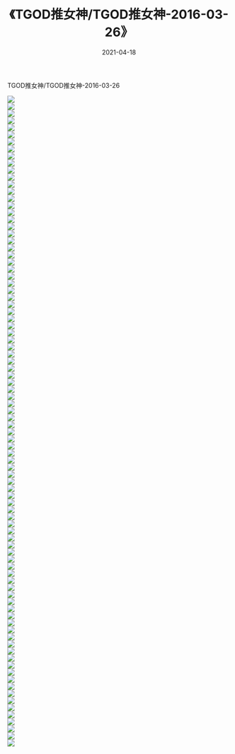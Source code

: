 ﻿---
layout: post
title:  《TGOD推女神/TGOD推女神-2016-03-26》
date:   2021-04-18
img: http://pic.660000.xyz/1:/网络美图/2021/TGOD推女神/TGOD推女神-2016-03-26/000.jpg
categories: [美女, 清纯, 唯美]
---

TGOD推女神/TGOD推女神-2016-03-26

 ![](http://pic.660000.xyz/1:/网络美图/2021/TGOD推女神/TGOD推女神-2016-03-26/001.jpg) <br>![](http://pic.660000.xyz/1:/网络美图/2021/TGOD推女神/TGOD推女神-2016-03-26/002.jpg) <br>![](http://pic.660000.xyz/1:/网络美图/2021/TGOD推女神/TGOD推女神-2016-03-26/003.jpg) <br>![](http://pic.660000.xyz/1:/网络美图/2021/TGOD推女神/TGOD推女神-2016-03-26/004.jpg) <br>![](http://pic.660000.xyz/1:/网络美图/2021/TGOD推女神/TGOD推女神-2016-03-26/005.jpg) <br>![](http://pic.660000.xyz/1:/网络美图/2021/TGOD推女神/TGOD推女神-2016-03-26/006.jpg) <br>![](http://pic.660000.xyz/1:/网络美图/2021/TGOD推女神/TGOD推女神-2016-03-26/007.jpg) <br>![](http://pic.660000.xyz/1:/网络美图/2021/TGOD推女神/TGOD推女神-2016-03-26/008.jpg) <br>![](http://pic.660000.xyz/1:/网络美图/2021/TGOD推女神/TGOD推女神-2016-03-26/009.jpg) <br>![](http://pic.660000.xyz/1:/网络美图/2021/TGOD推女神/TGOD推女神-2016-03-26/010.jpg) <br>![](http://pic.660000.xyz/1:/网络美图/2021/TGOD推女神/TGOD推女神-2016-03-26/011.jpg) <br>![](http://pic.660000.xyz/1:/网络美图/2021/TGOD推女神/TGOD推女神-2016-03-26/012.jpg) <br>![](http://pic.660000.xyz/1:/网络美图/2021/TGOD推女神/TGOD推女神-2016-03-26/013.jpg) <br>![](http://pic.660000.xyz/1:/网络美图/2021/TGOD推女神/TGOD推女神-2016-03-26/014.jpg) <br>![](http://pic.660000.xyz/1:/网络美图/2021/TGOD推女神/TGOD推女神-2016-03-26/015.jpg) <br>![](http://pic.660000.xyz/1:/网络美图/2021/TGOD推女神/TGOD推女神-2016-03-26/016.jpg) <br>![](http://pic.660000.xyz/1:/网络美图/2021/TGOD推女神/TGOD推女神-2016-03-26/017.jpg) <br>![](http://pic.660000.xyz/1:/网络美图/2021/TGOD推女神/TGOD推女神-2016-03-26/018.jpg) <br>![](http://pic.660000.xyz/1:/网络美图/2021/TGOD推女神/TGOD推女神-2016-03-26/019.jpg) <br>![](http://pic.660000.xyz/1:/网络美图/2021/TGOD推女神/TGOD推女神-2016-03-26/020.jpg) <br>![](http://pic.660000.xyz/1:/网络美图/2021/TGOD推女神/TGOD推女神-2016-03-26/021.jpg) <br>![](http://pic.660000.xyz/1:/网络美图/2021/TGOD推女神/TGOD推女神-2016-03-26/022.jpg) <br>![](http://pic.660000.xyz/1:/网络美图/2021/TGOD推女神/TGOD推女神-2016-03-26/023.jpg) <br>![](http://pic.660000.xyz/1:/网络美图/2021/TGOD推女神/TGOD推女神-2016-03-26/024.jpg) <br>![](http://pic.660000.xyz/1:/网络美图/2021/TGOD推女神/TGOD推女神-2016-03-26/025.jpg) <br>![](http://pic.660000.xyz/1:/网络美图/2021/TGOD推女神/TGOD推女神-2016-03-26/026.jpg) <br>![](http://pic.660000.xyz/1:/网络美图/2021/TGOD推女神/TGOD推女神-2016-03-26/027.jpg) <br>![](http://pic.660000.xyz/1:/网络美图/2021/TGOD推女神/TGOD推女神-2016-03-26/028.jpg) <br>![](http://pic.660000.xyz/1:/网络美图/2021/TGOD推女神/TGOD推女神-2016-03-26/029.jpg) <br>![](http://pic.660000.xyz/1:/网络美图/2021/TGOD推女神/TGOD推女神-2016-03-26/030.jpg) <br>![](http://pic.660000.xyz/1:/网络美图/2021/TGOD推女神/TGOD推女神-2016-03-26/031.jpg) <br>![](http://pic.660000.xyz/1:/网络美图/2021/TGOD推女神/TGOD推女神-2016-03-26/032.jpg) <br>![](http://pic.660000.xyz/1:/网络美图/2021/TGOD推女神/TGOD推女神-2016-03-26/033.jpg) <br>![](http://pic.660000.xyz/1:/网络美图/2021/TGOD推女神/TGOD推女神-2016-03-26/034.jpg) <br>![](http://pic.660000.xyz/1:/网络美图/2021/TGOD推女神/TGOD推女神-2016-03-26/035.jpg) <br>![](http://pic.660000.xyz/1:/网络美图/2021/TGOD推女神/TGOD推女神-2016-03-26/036.jpg) <br>![](http://pic.660000.xyz/1:/网络美图/2021/TGOD推女神/TGOD推女神-2016-03-26/037.jpg) <br>![](http://pic.660000.xyz/1:/网络美图/2021/TGOD推女神/TGOD推女神-2016-03-26/038.jpg) <br>![](http://pic.660000.xyz/1:/网络美图/2021/TGOD推女神/TGOD推女神-2016-03-26/039.jpg) <br>![](http://pic.660000.xyz/1:/网络美图/2021/TGOD推女神/TGOD推女神-2016-03-26/040.jpg) <br>![](http://pic.660000.xyz/1:/网络美图/2021/TGOD推女神/TGOD推女神-2016-03-26/041.jpg) <br>![](http://pic.660000.xyz/1:/网络美图/2021/TGOD推女神/TGOD推女神-2016-03-26/042.jpg) <br>![](http://pic.660000.xyz/1:/网络美图/2021/TGOD推女神/TGOD推女神-2016-03-26/043.jpg) <br>![](http://pic.660000.xyz/1:/网络美图/2021/TGOD推女神/TGOD推女神-2016-03-26/044.jpg) <br>![](http://pic.660000.xyz/1:/网络美图/2021/TGOD推女神/TGOD推女神-2016-03-26/045.jpg) <br>![](http://pic.660000.xyz/1:/网络美图/2021/TGOD推女神/TGOD推女神-2016-03-26/046.jpg) <br>![](http://pic.660000.xyz/1:/网络美图/2021/TGOD推女神/TGOD推女神-2016-03-26/047.jpg) <br>![](http://pic.660000.xyz/1:/网络美图/2021/TGOD推女神/TGOD推女神-2016-03-26/048.jpg) <br>![](http://pic.660000.xyz/1:/网络美图/2021/TGOD推女神/TGOD推女神-2016-03-26/049.jpg) <br>![](http://pic.660000.xyz/1:/网络美图/2021/TGOD推女神/TGOD推女神-2016-03-26/050.jpg) <br>![](http://pic.660000.xyz/1:/网络美图/2021/TGOD推女神/TGOD推女神-2016-03-26/051.jpg) <br>![](http://pic.660000.xyz/1:/网络美图/2021/TGOD推女神/TGOD推女神-2016-03-26/052.jpg) <br>![](http://pic.660000.xyz/1:/网络美图/2021/TGOD推女神/TGOD推女神-2016-03-26/053.jpg) <br>![](http://pic.660000.xyz/1:/网络美图/2021/TGOD推女神/TGOD推女神-2016-03-26/054.jpg) <br>![](http://pic.660000.xyz/1:/网络美图/2021/TGOD推女神/TGOD推女神-2016-03-26/055.jpg) <br>![](http://pic.660000.xyz/1:/网络美图/2021/TGOD推女神/TGOD推女神-2016-03-26/056.jpg) <br>![](http://pic.660000.xyz/1:/网络美图/2021/TGOD推女神/TGOD推女神-2016-03-26/057.jpg) <br>![](http://pic.660000.xyz/1:/网络美图/2021/TGOD推女神/TGOD推女神-2016-03-26/058.jpg) <br>![](http://pic.660000.xyz/1:/网络美图/2021/TGOD推女神/TGOD推女神-2016-03-26/059.jpg) <br>![](http://pic.660000.xyz/1:/网络美图/2021/TGOD推女神/TGOD推女神-2016-03-26/060.jpg) <br>![](http://pic.660000.xyz/1:/网络美图/2021/TGOD推女神/TGOD推女神-2016-03-26/061.jpg) <br>![](http://pic.660000.xyz/1:/网络美图/2021/TGOD推女神/TGOD推女神-2016-03-26/062.jpg) <br>![](http://pic.660000.xyz/1:/网络美图/2021/TGOD推女神/TGOD推女神-2016-03-26/063.jpg) <br>![](http://pic.660000.xyz/1:/网络美图/2021/TGOD推女神/TGOD推女神-2016-03-26/064.jpg) <br>![](http://pic.660000.xyz/1:/网络美图/2021/TGOD推女神/TGOD推女神-2016-03-26/065.jpg) <br>![](http://pic.660000.xyz/1:/网络美图/2021/TGOD推女神/TGOD推女神-2016-03-26/066.jpg) <br>![](http://pic.660000.xyz/1:/网络美图/2021/TGOD推女神/TGOD推女神-2016-03-26/067.jpg) <br>![](http://pic.660000.xyz/1:/网络美图/2021/TGOD推女神/TGOD推女神-2016-03-26/068.jpg) <br>![](http://pic.660000.xyz/1:/网络美图/2021/TGOD推女神/TGOD推女神-2016-03-26/069.jpg) <br>![](http://pic.660000.xyz/1:/网络美图/2021/TGOD推女神/TGOD推女神-2016-03-26/070.jpg) <br>![](http://pic.660000.xyz/1:/网络美图/2021/TGOD推女神/TGOD推女神-2016-03-26/071.jpg) <br>![](http://pic.660000.xyz/1:/网络美图/2021/TGOD推女神/TGOD推女神-2016-03-26/072.jpg) <br>![](http://pic.660000.xyz/1:/网络美图/2021/TGOD推女神/TGOD推女神-2016-03-26/073.jpg) <br>![](http://pic.660000.xyz/1:/网络美图/2021/TGOD推女神/TGOD推女神-2016-03-26/074.jpg) <br>![](http://pic.660000.xyz/1:/网络美图/2021/TGOD推女神/TGOD推女神-2016-03-26/075.jpg) <br>![](http://pic.660000.xyz/1:/网络美图/2021/TGOD推女神/TGOD推女神-2016-03-26/076.jpg) <br>![](http://pic.660000.xyz/1:/网络美图/2021/TGOD推女神/TGOD推女神-2016-03-26/077.jpg) <br>![](http://pic.660000.xyz/1:/网络美图/2021/TGOD推女神/TGOD推女神-2016-03-26/078.jpg) <br>![](http://pic.660000.xyz/1:/网络美图/2021/TGOD推女神/TGOD推女神-2016-03-26/079.jpg) <br>![](http://pic.660000.xyz/1:/网络美图/2021/TGOD推女神/TGOD推女神-2016-03-26/080.jpg) <br>![](http://pic.660000.xyz/1:/网络美图/2021/TGOD推女神/TGOD推女神-2016-03-26/081.jpg) <br>![](http://pic.660000.xyz/1:/网络美图/2021/TGOD推女神/TGOD推女神-2016-03-26/082.jpg) <br>![](http://pic.660000.xyz/1:/网络美图/2021/TGOD推女神/TGOD推女神-2016-03-26/083.jpg) <br>![](http://pic.660000.xyz/1:/网络美图/2021/TGOD推女神/TGOD推女神-2016-03-26/084.jpg) <br>![](http://pic.660000.xyz/1:/网络美图/2021/TGOD推女神/TGOD推女神-2016-03-26/085.jpg) <br>![](http://pic.660000.xyz/1:/网络美图/2021/TGOD推女神/TGOD推女神-2016-03-26/086.jpg) <br>![](http://pic.660000.xyz/1:/网络美图/2021/TGOD推女神/TGOD推女神-2016-03-26/087.jpg) <br>![](http://pic.660000.xyz/1:/网络美图/2021/TGOD推女神/TGOD推女神-2016-03-26/088.jpg) <br>![](http://pic.660000.xyz/1:/网络美图/2021/TGOD推女神/TGOD推女神-2016-03-26/089.jpg) <br>![](http://pic.660000.xyz/1:/网络美图/2021/TGOD推女神/TGOD推女神-2016-03-26/090.jpg) <br>![](http://pic.660000.xyz/1:/网络美图/2021/TGOD推女神/TGOD推女神-2016-03-26/091.jpg) <br>![](http://pic.660000.xyz/1:/网络美图/2021/TGOD推女神/TGOD推女神-2016-03-26/092.jpg) <br>